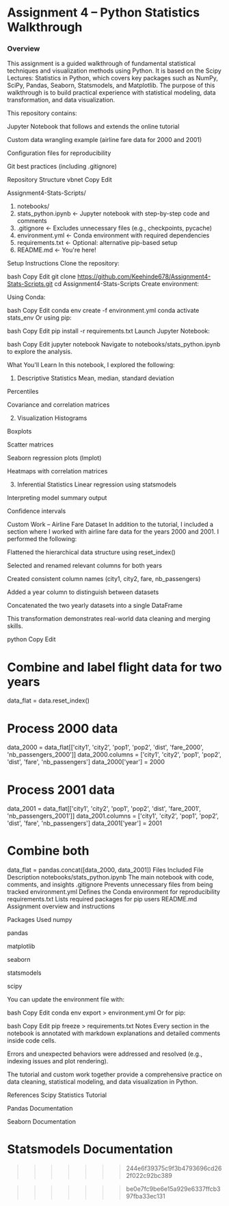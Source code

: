 # Assignment 4 – Python Statistics Walkthrough
### Overview
This assignment is a guided walkthrough of fundamental statistical techniques and visualization methods using Python. It is based on the Scipy Lectures: Statistics in Python, which covers key packages such as NumPy, SciPy, Pandas, Seaborn, Statsmodels, and Matplotlib. The purpose of this walkthrough is to build practical experience with statistical modeling, data transformation, and data visualization.

This repository contains:

Jupyter Notebook that follows and extends the online tutorial

Custom data wrangling example (airline fare data for 2000 and 2001)

Configuration files for reproducibility

Git best practices (including .gitignore)

 Repository Structure
vbnet
Copy
Edit

Assignment4-Stats-Scripts/

1. notebooks/
2. stats_python.ipynb      <- Jupyter notebook with step-by-step code and comments
3. .gitignore                  <- Excludes unnecessary files (e.g., checkpoints, pycache)
4. environment.yml            <- Conda environment with required dependencies
5. requirements.txt           <- Optional: alternative pip-based setup
6. README.md                  <- You're here!

Setup Instructions
Clone the repository:

bash
Copy
Edit
git clone https://github.com/Keehinde678/Assignment4-Stats-Scripts.git
cd Assignment4-Stats-Scripts
Create environment:

Using Conda:

bash
Copy
Edit
conda env create -f environment.yml
conda activate stats_env
Or using pip:

bash
Copy
Edit
pip install -r requirements.txt
Launch Jupyter Notebook:

bash
Copy
Edit
jupyter notebook
Navigate to notebooks/stats_python.ipynb to explore the analysis.

 What You'll Learn
In this notebook, I explored the following:

1. Descriptive Statistics
Mean, median, standard deviation

Percentiles

Covariance and correlation matrices

2. Visualization
Histograms

Boxplots

Scatter matrices

Seaborn regression plots (lmplot)

Heatmaps with correlation matrices

3. Inferential Statistics
Linear regression using statsmodels

Interpreting model summary output

Confidence intervals

 Custom Work – Airline Fare Dataset
In addition to the tutorial, I included a section where I worked with airline fare data for the years 2000 and 2001. I performed the following:

Flattened the hierarchical data structure using reset_index()

Selected and renamed relevant columns for both years

Created consistent column names (city1, city2, fare, nb_passengers)

Added a year column to distinguish between datasets

Concatenated the two yearly datasets into a single DataFrame

This transformation demonstrates real-world data cleaning and merging skills.

python
Copy
Edit
# Combine and label flight data for two years
data_flat = data.reset_index()

# Process 2000 data
data_2000 = data_flat[['city1', 'city2', 'pop1', 'pop2', 'dist', 'fare_2000', 'nb_passengers_2000']]
data_2000.columns = ['city1', 'city2', 'pop1', 'pop2', 'dist', 'fare', 'nb_passengers']
data_2000['year'] = 2000

# Process 2001 data
data_2001 = data_flat[['city1', 'city2', 'pop1', 'pop2', 'dist', 'fare_2001', 'nb_passengers_2001']]
data_2001.columns = ['city1', 'city2', 'pop1', 'pop2', 'dist', 'fare', 'nb_passengers']
data_2001['year'] = 2001

# Combine both
data_flat = pandas.concat([data_2000, data_2001])
 Files Included
File	Description
notebooks/stats_python.ipynb	The main notebook with code, comments, and insights
.gitignore	Prevents unnecessary files from being tracked
environment.yml	Defines the Conda environment for reproducibility
requirements.txt	Lists required packages for pip users
README.md	Assignment overview and instructions

 Packages Used
numpy

pandas

matplotlib

seaborn

statsmodels

scipy

You can update the environment file with:

bash
Copy
Edit
conda env export > environment.yml
Or for pip:

bash
Copy
Edit
pip freeze > requirements.txt
 Notes
Every section in the notebook is annotated with markdown explanations and detailed comments inside code cells.

Errors and unexpected behaviors were addressed and resolved (e.g., indexing issues and plot rendering).

The tutorial and custom work together provide a comprehensive practice on data cleaning, statistical modeling, and data visualization in Python.

 References
 Scipy Statistics Tutorial

 Pandas Documentation

 Seaborn Documentation

 Statsmodels Documentation
=======
>>>>>>> 244e6f39375c9f3b4793696cd262f022c92bc389

>>>>>>> be0e7fc9be6e15a929e6337ffcb397fba33ec131
